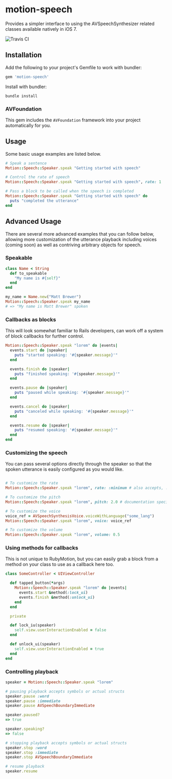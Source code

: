 # motion-speech
Provides a simpler interface to using the AVSpeechSynthesizer related classes available natively in iOS 7.

![Travis CI](https://secure.travis-ci.org/macfanatic/motion-speech.png?branch=master)

## Installation

Add the following to your project's Gemfile to work with bundler:

```ruby
gem 'motion-speech'
```

Install with bundler:

```shell
bundle install
```

### AVFoundation
This gem includes the `AVFoundation` framework into your project automatically for you.

## Usage
Some basic usage examples are listed below.

```ruby
# Speak a sentence
Motion::Speech::Speaker.speak "Getting started with speech"

# Control the rate of speech
Motion::Speech::Speaker.speak "Getting started with speech", rate: 1

# Pass a block to be called when the speech is completed
Motion::Speech::Speaker.speak "Getting started with speech" do
  puts "completed the utterance"
end
```

## Advanced Usage
There are several more advanced examples that you can follow below, allowing more customization of the utterance playback including voices (coming soon) as well as contriving arbitrary objects for speech.

### Speakable

```ruby
class Name < String
  def to_speakable
    "My name is #{self}"
  end
end

my_name = Name.new("Matt Brewer")
Motion::Speech::Speaker.speak my_name
# => "My name is Matt Brewer" spoken
```

### Callbacks as blocks
This will look somewhat familiar to Rails developers, can work off a system of block callbacks for further control.

```ruby
Motion::Speech::Speaker.speak "lorem" do |events|
  events.start do |speaker|
    puts "started speaking: '#{speaker.message}'"
  end

  events.finish do |speaker|
    puts "finished speaking: '#{speaker.message}'"
  end

  events.pause do |speaker|
    puts "paused while speaking: '#{speaker.message}'"
  end

  events.cancel do |speaker|
    puts "canceled while speaking: '#{speaker.message}'"
  end

  events.resume do |speaker|
    puts "resumed speaking: '#{speaker.message}'"
  end
end
```

### Customizing the speech
You can pass several options directly through the speaker so that the spoken utterance is easily configured as you would like.

```ruby

# To customize the rate
Motion::Speech::Speaker.speak "lorem", rate: :minimum # also accepts, :maximum, :default and any float between 0..1

# To customize the pitch
Motion::Speech::Speaker.speak "lorem", pitch: 2.0 # documentation specifies between 0.5 and 2.0, default being 1.0

# To customize the voice
voice_ref = AVSpeechSynthesisVoice.voiceWithLanguage("some_lang")
Motion::Speech::Speaker.speak "lorem", voice: voice_ref

# To customize the volume
Motion::Speech::Speaker.speak "lorem", volume: 0.5
```


### Using methods for callbacks
This is not unique to RubyMotion, but you can easily grab a block from a method on your class to use as a callback here too.

```ruby
class SomeController < UIViewController

  def tapped_button(*args)
    Motion::Speech::Speaker.speak "lorem" do |events|
      events.start &method(:lock_ui)
      events.finish &method(:unlock_ui)
    end
  end

  private

  def lock_iu(speaker)
    self.view.userInteractionEnabled = false
  end

  def unlock_ui(speaker)
    self.view.userInteractionEnabled = true
  end
end
```

### Controlling playback

```ruby
speaker = Motion::Speech::Speaker.speak "lorem"

# pausing playback accepts symbols or actual structs
speaker.pause :word
speaker.pause :immediate
speaker.pause AVSpeechBoundaryImmediate

speaker.paused?
=> true

speaker.speaking?
=> false

# stopping playback accepts symbols or actual structs
speaker.stop :word
speaker.stop :immediate
speaker.stop AVSpeechBoundaryImmediate

# resume playback
speaker.resume
```
